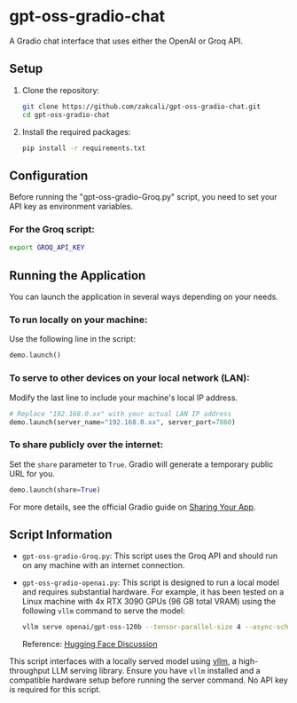 # gpt-oss-gradio-chat

A Gradio chat interface that uses either the OpenAI or Groq API.

## Setup

1.  Clone the repository:
    ```bash
    git clone https://github.com/zakcali/gpt-oss-gradio-chat.git
    cd gpt-oss-gradio-chat
    ```

2.  Install the required packages:
    ```bash
    pip install -r requirements.txt
    ```

## Configuration

Before running the "gpt-oss-gradio-Groq.py" script, you need to set your API key as environment variables.

### For the Groq script:
```bash
export GROQ_API_KEY
```

## Running the Application

You can launch the application in several ways depending on your needs.

### To run locally on your machine:
Use the following line in the script:
```python
demo.launch()
```

### To serve to other devices on your local network (LAN):
Modify the last line to include your machine's local IP address.
```python
# Replace "192.168.0.xx" with your actual LAN IP address
demo.launch(server_name="192.168.0.xx", server_port=7860)
```

### To share publicly over the internet:
Set the `share` parameter to `True`. Gradio will generate a temporary public URL for you.
```python
demo.launch(share=True)
```
For more details, see the official Gradio guide on [Sharing Your App](https://www.gradio.app/guides/sharing-your-app).

## Script Information

*   `gpt-oss-gradio-Groq.py`: This script uses the Groq API and should run on any machine with an internet connection.

*   `gpt-oss-gradio-openai.py`: This script is designed to run a local model and requires substantial hardware. For example, it has been tested on a Linux machine with 4x RTX 3090 GPUs (96 GB total VRAM) using the following `vllm` command to serve the model:

    ```bash
    vllm serve openai/gpt-oss-120b --tensor-parallel-size 4 --async-scheduling
    ```
    Reference: [Hugging Face Discussion](https://huggingface.co/openai/gpt-oss-120b/discussions/122)

This script interfaces with a locally served model using [vllm](https://github.com/vllm-project/vllm), a high-throughput LLM serving library. Ensure you have `vllm` installed and a compatible hardware setup before running the server command.  No API key is required for this script.
